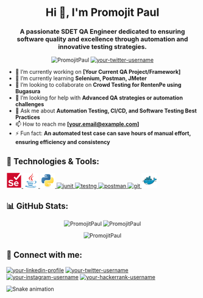 <!-- Welcome Section -->
<h1 align="center">Hi 👋, I'm Promojit Paul</h1>
<h3 align="center">A passionate SDET QA Engineer dedicated to ensuring software quality and excellence through automation and innovative testing strategies.</h3>

<!-- Profile Views and Social Media Badges -->
<p align="center">
  <img src="https://komarev.com/ghpvc/?username=PromojitPaul&label=Profile%20views&color=0e75b6&style=flat" alt="PromojitPaul" />
  <a href="https://twitter.com/your-twitter-username" target="blank"><img src="https://img.shields.io/twitter/follow/your-twitter-username?logo=twitter&style=for-the-badge" alt="your-twitter-username" /></a>
</p>

<!-- About Me -->
- 🔭 I’m currently working on **[Your Current QA Project/Framework]**
- 🌱 I’m currently learning **Selenium, Postman, JMeter**
- 👯 I’m looking to collaborate on **Crowd Testing for RentenPe using Bugasura**
- 🤔 I’m looking for help with **Advanced QA strategies or automation challenges**
- 💬 Ask me about **Automation Testing, CI/CD, and Software Testing Best Practices**
- 📫 How to reach me **[your.email@example.com]**
- ⚡ Fun fact: **An automated test case can save hours of manual effort, ensuring efficiency and consistency**

<!-- Skills Section -->
<h2 align="left">🔧 Technologies & Tools:</h2>
<p align="left">
  <a href="https://www.selenium.dev" target="_blank"> <img src="https://raw.githubusercontent.com/devicons/devicon/master/icons/selenium/selenium-original.svg" alt="selenium" width="40" height="40"/> </a>
  <a href="https://www.java.com" target="_blank"> <img src="https://raw.githubusercontent.com/devicons/devicon/master/icons/java/java-original.svg" alt="java" width="40" height="40"/> </a>
  <a href="https://www.python.org" target="_blank"> <img src="https://raw.githubusercontent.com/devicons/devicon/master/icons/python/python-original.svg" alt="python" width="40" height="40"/> </a>
  <a href="https://junit.org/junit5/" target="_blank"> <img src="https://upload.wikimedia.org/wikipedia/commons/5/52/JUnit_5_Banner.png" alt="junit" width="40" height="40"/> </a>
  <a href="https://testng.org/doc/" target="_blank"> <img src="https://upload.wikimedia.org/wikipedia/commons/a/a2/TestNG.png" alt="testng" width="40" height="40"/> </a>
  <a href="https://www.postman.com" target="_blank"> <img src="https://www.vectorlogo.zone/logos/getpostman/getpostman-icon.svg" alt="postman" width="40" height="40"/> </a>
  <a href="https://git-scm.com/" target="_blank"> <img src="https://www.vectorlogo.zone/logos/git-scm/git-scm-icon.svg" alt="git" width="40" height="40"/> </a>
  <a href="https://www.docker.com/" target="_blank"> <img src="https://raw.githubusercontent.com/devicons/devicon/master/icons/docker/docker-original.svg" alt="docker" width="40" height="40"/> </a>
</p>

<!-- GitHub Stats -->
<h2 align="left">📊 GitHub Stats:</h2>
<p align="center">
  <img src="https://github-readme-stats.vercel.app/api?username=PromojitPaul&show_icons=true&theme=radical" alt="PromojitPaul" />
  <img src="https://github-readme-streak-stats.herokuapp.com/?user=PromojitPaul&theme=radical" alt="PromojitPaul" />
</p>

<!-- Top Languages -->
<p align="center">
  <img src="https://github-readme-stats.vercel.app/api/top-langs?username=PromojitPaul&show_icons=true&locale=en&layout=compact&theme=radical" alt="PromojitPaul" />
</p>

<!-- Connect with Me -->
<h2 align="left">🤝 Connect with me:</h2>
<p align="left">
  <a href="https://linkedin.com/in/your-linkedin-profile" target="blank"><img align="center" src="https://cdn.jsdelivr.net/npm/simple-icons@3.0.1/icons/linkedin.svg" alt="your-linkedin-profile" height="30" width="40" /></a>
  <a href="https://twitter.com/your-twitter-username" target="blank"><img align="center" src="https://cdn.jsdelivr.net/npm/simple-icons@3.0.1/icons/twitter.svg" alt="your-twitter-username" height="30" width="40" /></a>
  <a href="https://instagram.com/your-instagram-username" target="blank"><img align="center" src="https://cdn.jsdelivr.net/npm/simple-icons@3.0.1/icons/instagram.svg" alt="your-instagram-username" height="30" width="40" /></a>
  <a href="https://www.hackerrank.com/your-hackerrank-username" target="blank"><img align="center" src="https://cdn.jsdelivr.net/npm/simple-icons@3.0.1/icons/hackerrank.svg" alt="your-hackerrank-username" height="30" width="40" /></a>
</p>

<!-- Snake Animation -->
<img src="https://github.com/PromojitPaul/PromojitPaul/blob/output/snake.svg" alt="Snake animation" />

